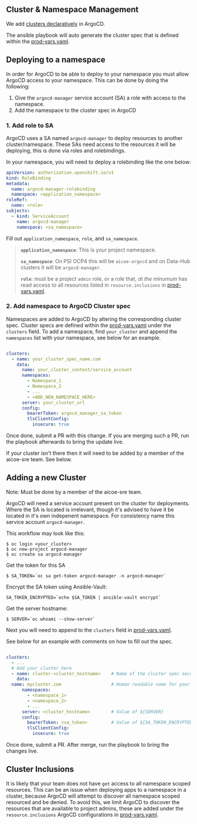 ## Cluster & Namespace Management

We add [clusters declaratively](https://argoproj.github.io/argo-cd/operator-manual/declarative-setup/#clusters) in ArgoCD. 

The ansible playbook will auto generate the cluster spec that is defined within
the [prod-vars.yaml](https://github.com/AICoE/aicoe-cd/blob/master/vars/prod-vars.yaml).


## Deploying to a namespace
In order for ArgoCD to be able to deploy to your namespace you must allow ArgoCD access to your namespace. This can be done by doing the following: 

1. Give the `argocd-manager` service account (SA) a role with access to the namespace. 
2. Add the namespace to the cluster spec in ArgoCD 


### 1. Add role to SA 
ArgoCD uses a SA named `argocd-manager` to deploy resources to another cluster/namespace. These SAs need access to the resources it will be deploying, this is done via roles and rolebindings. 

In your namespace, you will need to deploy a rolebinding like the one below: 

```yaml
apiVersion: authorization.openshift.io/v1
kind: RoleBinding
metadata:
  name: argocd-manager-rolebinding
  namespace: <application_namespace>
roleRef:
  name: <role>
subjects:
  - kind: ServiceAccount
    name: argocd-manager
    namespace: <sa_namespace>
```

Fill out `application_namespace`, `role`, and `sa_namespace`. 

> **`application_namespace`**: This is your project namespace. 
> 
> **`sa_namespace`**: On PSI OCP4 this will be `aicoe-argocd` and on Data-Hub clusters it will be `argocd-manager`. 
> 
> **`role`**: must be a project `admin` role, or a role that, _at the minumum_ has 
>read access to all resources listed in `resource.inclusions` in 
>[prod-vars.yaml](https://github.com/AICoE/aicoe-cd/blob/master/vars/prod-vars.yaml).


### 2. Add namespace to ArgoCD Cluster spec 

Namespaces are added to ArgoCD by altering the corresponding cluster spec. Cluster specs are defined within the [prod-vars.yaml](https://github.com/AICoE/aicoe-cd/blob/master/vars/prod-vars.yaml) under the `clusters` field. To add a namespace, find `your_cluster` and append the `namespaces` list with your namespace, see below for an example. 
 
```yaml

clusters:
  - name: your_cluster_spec_name.com
    data:
      name: your_cluster_context/service_account
      namespaces:
        - Namespace_1
        - Namespace_2
        - ...
        - <ADD_NEW_NAMESPACE_HERE> 
      server: your_cluster_url
      config:
        bearerToken: argocd_manager_sa_token 
        tlsClientConfig:
          insecure: true
```

Once done, submit a PR with this change. If you are merging such a PR, run the playbook afterwards to bring the update live. 

If your cluster isn't there then it will need to be added by a member of the aicoe-sre team. See below.

## Adding a new Cluster 

Note: Must be done by a member of the aicoe-sre team. 

ArgoCD will need a service account present on the cluster for deployments. Where the SA is located is irrelevant, though it's advised to have it be located in it's own indepenent namespace. For consistency name this service account `argocd-manager`. 


This workflow may look like this:
```
$ oc login <your_cluster> 
$ oc new-project argocd-manager
$ oc create sa argocd-manager
```

Get the token for this SA
```
$ SA_TOKEN=`oc sa get-token argocd-manager -n argocd-manager`
```
Encrypt the SA token using Ansible-Vault: 

```
SA_TOKEN_ENCRYPTED=`echo $SA_TOKEN | ansible-vault encrypt`
```


Get the server hostname: 
```
$ SERVER=`oc whoami --show-server`
```

Next you will need to append to the `clusters` field in [prod-vars.yaml](https://github.com/AICoE/aicoe-cd/blob/master/vars/prod-vars.yaml). 

See below for an example with comments on how to fill out the spec. 

```yaml

clusters:
  - ...
  # Add your cluster here
  - name: cluster-<cluster_hostname>    # Name of the cluster spec secret
    data:
  name: mycluster.com                   # Human readable name for your cluster
      namespaces:
        - <namespace_1> 
        - <namespace_2>
        - ...
      server: <cluster_hostname>        # Value of ${SERVER}
      config:
        bearerToken: <sa_token>         # Value of ${SA_TOKEN_ENCRYPTED}
        tlsClientConfig:
          insecure: true
```

Once done, submit a PR. After merge, run the playbook to bring the changes live. 


## Cluster Inclusions 

It is likely that your team does not have `get` access to all namespace scoped resources.
This can be an issue when deploying apps to a namespace in a cluster, because ArgoCD will
attempt to discover all namespace scoped resourced and be denied. To avoid this, we limit
ArgoCD to discover the resources that are available to project admins, these are added 
under the `resource.inclusions` ArgoCD configurations in
[prod-vars.yaml](https://github.com/AICoE/aicoe-cd/blob/master/vars/prod-vars.yaml).